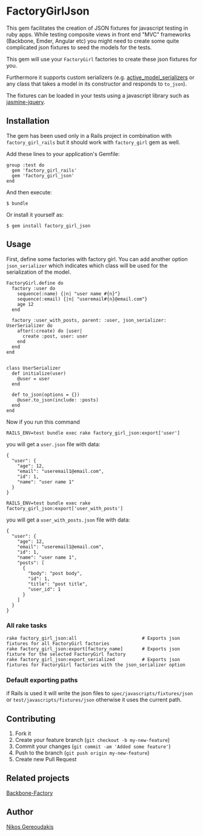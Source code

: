 # FactoryGirlJson

This gem facilitates the creation of JSON fixtures for javascript testing in ruby apps.
While testing composite views in front end "MVC" frameworks (Backbone, Emder, Angular etc) 
you might need to create some quite complicated json fixtures to seed the models for the tests.

This gem will use your `FactoryGirl` factories to create these json fixtures for you.

Furthermore it supports custom serializers (e.g. [active_model_serializers](https://github.com/josevalim/active_model_serializers) or any class that takes a model in its constructor and responds to `to_json`).

The fixtures can be loaded in your tests using a javascript library such as [jasmine-jquery](https://github.com/velesin/jasmine-jquery#json-fixtures).

## Installation

The gem has been used only in a Rails project in combination with `factory_girl_rails` but it should work with `factory_girl` gem as well.

Add these lines to your application's Gemfile:
    
    group :test do
      gem 'factory_girl_rails'
      gem 'factory_girl_json'
    end


And then execute:

    $ bundle

Or install it yourself as:

    $ gem install factory_girl_json

## Usage

First, define some factories with factory girl. 
You can add another option `json_serializer` which indicates which class will be used for the serialization of the model.

    FactoryGirl.define do
      factory :user do
        sequence(:name) {|n| "user name #{n}"}
        sequence(:email) {|n| "useremail#{n}@email.com"}
        age 12
      end

      factory :user_with_posts, parent: :user, json_serializer: UserSerializer do
        after(:create) do |user|
          create :post, user: user
        end
      end
    end


    class UserSerializer
      def initialize(user)
        @user = user
      end

      def to_json(options = {})
        @user.to_json(include: :posts)
      end
    end


Now if you run this command

`RAILS_ENV=test bundle exec rake factory_girl_json:export['user']`

you will get a `user.json` file with data:

    {
      "user": {
        "age": 12,
        "email": "useremail1@email.com",
        "id": 1,
        "name": "user name 1"
      }
    }

`RAILS_ENV=test bundle exec rake factory_girl_json:export['user_with_posts']`

you will get a `user_with_posts.json` file with data:

    {
      "user": {
        "age": 12,
        "email": "useremail1@email.com",
        "id": 1,
        "name": "user name 1",
        "posts": [
          {
            "body": "post body",
            "id": 1,
            "title": "post title",
            "user_id": 1
          }
        ]
      }
    }


### All rake tasks
    rake factory_girl_json:all                        # Exports json fixtures for all FactoryGirl factories
    rake factory_girl_json:export[factory_name]       # Exports json fixture for the selected FactoryGirl factory
    rake factory_girl_json:export_serialized          # Exports json fixtures for FactoryGirl factories with the json_serializer option

### Default exporting paths
if Rails is used it will write the json files to `spec/javascripts/fixtures/json` or `test/javascripts/fixtures/json`
otherwise it uses the current path.

## Contributing

1. Fork it
2. Create your feature branch (`git checkout -b my-new-feature`)
3. Commit your changes (`git commit -am 'Added some feature'`)
4. Push to the branch (`git push origin my-new-feature`)
5. Create new Pull Request

## Related projects

[Backbone-Factory](https://github.com/SupportBee/Backbone-Factory)

## Author

[Nikos Gereoudakis](https://twitter.com/ni_ger)